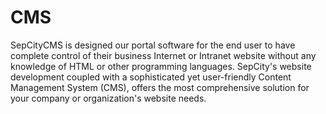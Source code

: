 # CMS
SepCityCMS is designed our portal software for the end user to have complete control of their business Internet or Intranet website without any knowledge of HTML or other programming languages. SepCity's website development coupled with a sophisticated yet user-friendly Content Management System (CMS), offers the most comprehensive solution for your company or organization's website needs.
